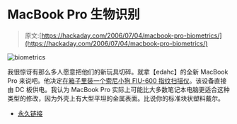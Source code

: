 # MacBook Pro 生物识别

> 原文:[https://hackaday.com/2006/07/04/macbook-pro-biometrics/](https://hackaday.com/2006/07/04/macbook-pro-biometrics/)

![biometrics](../Images/11bdfb6f84e7659b60193d4735161903.png)

我很惊讶有那么多人愿意把他们的新玩具切碎。就拿【edahc】的全新 MacBook Pro 来说吧。他决定[在箱子里装一个索尼小狗 FIU-600 指纹扫描仪](http://edahc.blogspot.com/2006/06/macbook-pro-biometrics.html)。该设备直接由 DC 板供电。我认为 MacBook Pro 实际上可能比大多数笔记本电脑更适合这种类型的修改，因为外壳上有大型平坦的金属表面。比说你的标准块状塑料戴尔。

*   [永久链接](http://edahc.blogspot.com/2006/06/macbook-pro-biometrics.html)